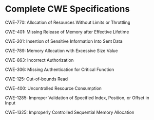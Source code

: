 

# Complete CWE Specifications

CWE-770: Allocation of Resources Without Limits or Throttling

CWE-401: Missing Release of Memory after Effective Lifetime

CWE-201: Insertion of Sensitive Information Into Sent Data

CWE-789: Memory Allocation with Excessive Size Value

CWE-863: Incorrect Authorization

CWE-306: Missing Authentication for Critical Function

CWE-125: Out-of-bounds Read

CWE-400: Uncontrolled Resource Consumption

CWE-1285: Improper Validation of Specified Index, Position, or Offset in Input

CWE-1325: Improperly Controlled Sequential Memory Allocation